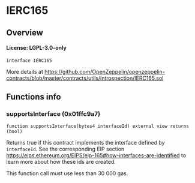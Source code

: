 # IERC165

## Overview

#### License: LGPL-3.0-only

```solidity
interface IERC165
```

More details at https://github.com/OpenZeppelin/openzeppelin-contracts/blob/master/contracts/utils/introspection/IERC165.sol
## Functions info

### supportsInterface (0x01ffc9a7)

```solidity
function supportsInterface(bytes4 interfaceId) external view returns (bool)
```

Returns true if this contract implements the interface defined by `interfaceId`.
See the corresponding EIP section
https://eips.ethereum.org/EIPS/eip-165#how-interfaces-are-identified
to learn more about how these ids are created.

This function call must use less than 30 000 gas.